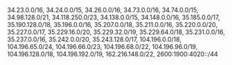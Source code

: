 34.23.0.0/16, 34.24.0.0/15, 34.26.0.0/16, 34.73.0.0/16, 34.74.0.0/15, 34.98.128.0/21, 34.118.250.0/23, 34.138.0.0/15, 34.148.0.0/16, 35.185.0.0/17, 35.190.128.0/18, 35.196.0.0/16, 35.207.0.0/18, 35.211.0.0/16, 35.220.0.0/20, 35.227.0.0/17, 35.229.16.0/20, 35.229.32.0/19, 35.229.64.0/18, 35.231.0.0/16, 35.237.0.0/16, 35.242.0.0/20, 35.243.128.0/17, 104.196.0.0/18, 104.196.65.0/24, 104.196.66.0/23, 104.196.68.0/22, 104.196.96.0/19, 104.196.128.0/18, 104.196.192.0/19, 162.216.148.0/22, 2600:1900:4020::/44